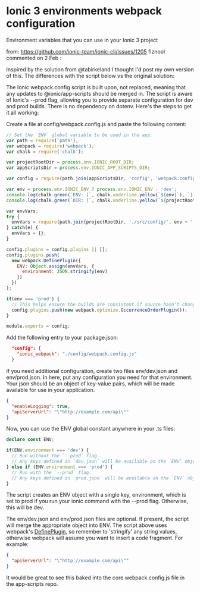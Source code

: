 # Ionic 3 environments webpack configuration
Environment variables that you can use in your Ionic 3 project

from: https://github.com/ionic-team/ionic-cli/issues/1205
fiznool commented on 2 Feb :


Inspired by the solution from @tabirkeland I thought I'd post my own version of this. The differences with the script below vs the original solution:

The Ionic webpack.config script is built upon, not replaced, meaning that any updates to @ionic/app-scripts should be merged in.
The script is aware of Ionic's --prod flag, allowing you to provide separate configuration for dev and prod builds.
There is no dependency on dotenv.
Here's the steps to get it all working:

Create a file at config/webpack.config.js and paste the following content:
```javascript
// Set the `ENV` global variable to be used in the app.
var path = require('path');
var webpack = require('webpack');
var chalk = require('chalk');

var projectRootDir = process.env.IONIC_ROOT_DIR;
var appScriptsDir = process.env.IONIC_APP_SCRIPTS_DIR;

var config = require(path.join(appScriptsDir, 'config', 'webpack.config.js'));

var env = process.env.IONIC_ENV ? process.env.IONIC_ENV : 'dev';
console.log(chalk.green(`ENV: [`, chalk.underline.yellow(`${env}`), `]`));
console.log(chalk.green(`DIR: [`, chalk.underline.yellow(`${projectRootDir}`), `]`));

var envVars;
try {
  envVars = require(path.join(projectRootDir, './src/config/', env + '.json'));
} catch(e) {
  envVars = {};
}

config.plugins = config.plugins || [];
config.plugins.push(
  new webpack.DefinePlugin({
    ENV: Object.assign(envVars, {
      environment: JSON.stringify(env)
    })
  })
);

if(env === 'prod') {
  // This helps ensure the builds are consistent if source hasn't changed:
  config.plugins.push(new webpack.optimize.OccurrenceOrderPlugin());
}

module.exports = config;
```

Add the following entry to your package.json:
```json
  "config": {
    "ionic_webpack": "./config/webpack.config.js"
  }
```
If you need additional configuration, create two files env/dev.json and env/prod.json. In here, put any configuration you need for that environment. Your json should be an object of key-value pairs, which will be made available for use in your application.
```json
{
  "enableLogging": true,
  "apiServerUrl": "\"http://example.com/api\""
}
```
Now, you can use the ENV global constant anywhere in your .ts files:
```typescript
declare const ENV;

if(ENV.environment === 'dev') {
  // Run without the `--prod` flag.
  // Any keys defined in `dev.json` will be available on the `ENV` object.
} else if (ENV.environment === 'prod') {
  // Run with the `--prod` flag.
  // Any keys defined in `prod.json` will be available on the `ENV` object.
}
```
The script creates an ENV object with a single key, environment, which is set to prod if you run your ionic command with the --prod flag. Otherwise, this will be dev.

The env/dev.json and env/prod.json files are optional. If present, the script will merge the appropriate object into ENV. The script above uses webpack's [DefinePlugin](https://webpack.github.io/docs/list-of-plugins.html#dependency-injection), so remember to 'stringify' any string values, otherwise webpack will assume you want to insert a code fragment. For example:
```json
{
  "apiServerUrl": "\"http://example.com/api\""
}
```
It would be great to see this baked into the core webpack.config.js file in the app-scripts repo.
